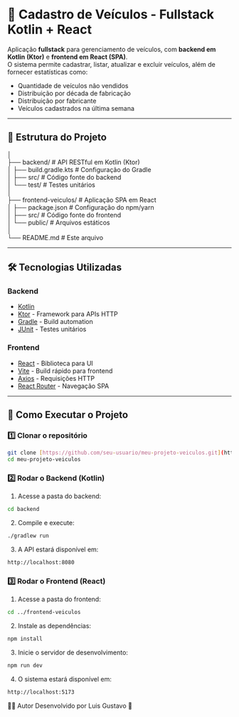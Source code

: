 # 🚗 Cadastro de Veículos - Fullstack Kotlin + React

Aplicação **fullstack** para gerenciamento de veículos, com **backend em Kotlin (Ktor)** e **frontend em React (SPA)**.  
O sistema permite cadastrar, listar, atualizar e excluir veículos, além de fornecer estatísticas como:

- Quantidade de veículos não vendidos
- Distribuição por década de fabricação
- Distribuição por fabricante
- Veículos cadastrados na última semana

---

## 📂 Estrutura do Projeto

│  
├── backend/ # API RESTful em Kotlin (Ktor)  
│ ├── build.gradle.kts # Configuração do Gradle  
│ ├── src/ # Código fonte do backend  
│ └── test/ # Testes unitários  
│  
├── frontend-veiculos/ # Aplicação SPA em React  
│ ├── package.json # Configuração do npm/yarn  
│ ├── src/ # Código fonte do frontend  
│ └── public/ # Arquivos estáticos  
│  
└── README.md # Este arquivo  


---

## 🛠️ Tecnologias Utilizadas

### **Backend**
- [Kotlin](https://kotlinlang.org/)
- [Ktor](https://ktor.io/) - Framework para APIs HTTP
- [Gradle](https://gradle.org/) - Build automation
- [JUnit](https://junit.org/) - Testes unitários

### **Frontend**
- [React](https://react.dev/) - Biblioteca para UI
- [Vite](https://vitejs.dev/) - Build rápido para frontend
- [Axios](https://axios-http.com/) - Requisições HTTP
- [React Router](https://reactrouter.com/) - Navegação SPA

---

## 🚀 Como Executar o Projeto

### **1️⃣ Clonar o repositório**

```bash
git clone [https://github.com/seu-usuario/meu-projeto-veiculos.git](https://github.com/luisgu496/TesteBackendVeiculos/tree/main)
cd meu-projeto-veiculos
```

### **2️⃣ Rodar o Backend (Kotlin)**

1. Acesse a pasta do backend:

```bash
cd backend
```

2. Compile e execute:

```bash
./gradlew run
```

3. A API estará disponível em:
   
```bash
http://localhost:8080
```

### **3️⃣ Rodar o Frontend (React)**

1. Acesse a pasta do frontend:
   
```bash
cd ../frontend-veiculos
```

2. Instale as dependências:

 ```bash
npm install
```

3. Inicie o servidor de desenvolvimento:

 ```bash
npm run dev
```

4. O sistema estará disponível em:
   
 ```bash
http://localhost:5173
```

👨‍💻 Autor
Desenvolvido por Luis Gustavo 🚀


